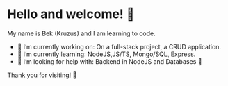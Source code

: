 # Hello and welcome! 👋

My name is Bek (Kruzus) and I am learning to code. 


- 🔭 I’m currently working on: On a full-stack project, a CRUD application.
- 🌱 I’m currently learning: NodeJS,JS/TS, Mongo/SQL, Express.
- 🤔 I’m looking for help with: Backend in NodeJS and Databases 🤪

Thank you for visiting! 🙂


